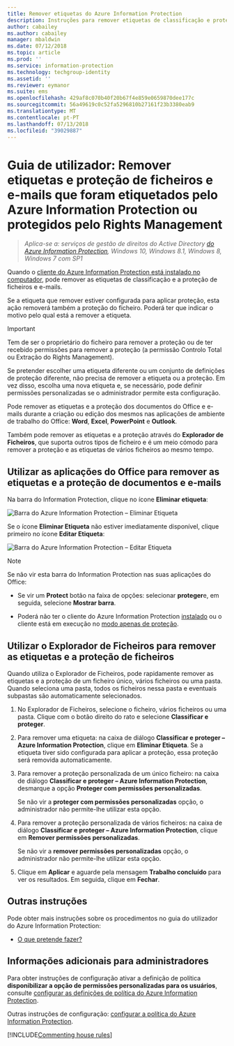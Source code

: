 ```yaml
---
title: Remover etiquetas do Azure Information Protection
description: Instruções para remover etiquetas de classificação e proteção de ficheiros que foram etiquetados pelo Azure Information Protection ou protegidos pelo Rights Management.
author: cabailey
ms.author: cabailey
manager: mbaldwin
ms.date: 07/12/2018
ms.topic: article
ms.prod: ''
ms.service: information-protection
ms.technology: techgroup-identity
ms.assetid: ''
ms.reviewer: eymanor
ms.suite: ems
ms.openlocfilehash: 429af8c070b40f20b67f4e859e0659870dee177c
ms.sourcegitcommit: 56a49619c0c52fa5296810b27161f23b3380eab9
ms.translationtype: MT
ms.contentlocale: pt-PT
ms.lasthandoff: 07/13/2018
ms.locfileid: "39029887"
---
```

# <a name="user-guide-remove-labels-and-protection-from-files-and-emails-that-have-been-labeled-by-azure-information-protection-or-protected-by-rights-management"></a>Guia de utilizador: Remover etiquetas e proteção de ficheiros e e-mails que foram etiquetados pelo Azure Information Protection ou protegidos pelo Rights Management

>*Aplica-se a: serviços de gestão de direitos do Active Directory [do Azure Information Protection](https://azure.microsoft.com/pricing/details/information-protection), Windows 10, Windows 8.1, Windows 8, Windows 7 com SP1*

Quando o [cliente do Azure Information Protection está instalado no computador](install-client-app.md), pode remover as etiquetas de classificação e a proteção de ficheiros e e-mails.

Se a etiqueta que remover estiver configurada para aplicar proteção, esta ação removerá também a proteção do ficheiro. Poderá ter que indicar o motivo pelo qual está a remover a etiqueta.

> [!IMPORTANT]
> Tem de ser o proprietário do ficheiro para remover a proteção ou de ter recebido permissões para remover a proteção (a permissão Controlo Total ou Extração do Rights Management).

Se pretender escolher uma etiqueta diferente ou um conjunto de definições de proteção diferente, não precisa de remover a etiqueta ou a proteção. Em vez disso, escolha uma nova etiqueta e, se necessário, pode definir permissões personalizadas se o administrador permite esta configuração. 

Pode remover as etiquetas e a proteção dos documentos do Office e e-mails durante a criação ou edição dos mesmos nas aplicações de ambiente de trabalho do Office: **Word**, **Excel**, **PowerPoint** e **Outlook**. 

Também pode remover as etiquetas e a proteção através do **Explorador de Ficheiros**, que suporta outros tipos de ficheiro e é um meio cómodo para remover a proteção e as etiquetas de vários ficheiros ao mesmo tempo.

## <a name="using-office-apps-to-remove-labels-and-protection-from-documents-and-emails"></a>Utilizar as aplicações do Office para remover as etiquetas e a proteção de documentos e e-mails

Na barra do Information Protection, clique no ícone **Eliminar etiqueta**:

![Barra do Azure Information Protection – Eliminar Etiqueta](../media/delete-label.png)

Se o ícone **Eliminar Etiqueta** não estiver imediatamente disponível, clique primeiro no ícone **Editar Etiqueta**:

![Barra do Azure Information Protection – Editar Etiqueta](../media/edit-label.png)

> [!NOTE]
> Se não vir esta barra do Information Protection nas suas aplicações do Office:
>
> - Se vir um **Protect** botão na faixa de opções: selecionar **proteger**e, em seguida, selecione **Mostrar barra**.
> 
> - Poderá não ter o cliente do Azure Information Protection [instalado](install-client-app.md) ou o cliente está em execução no [modo apenas de proteção](client-protection-only-mode.md).

## <a name="using-file-explorer-to-remove-labels-and-protection-from-files"></a>Utilizar o Explorador de Ficheiros para remover as etiquetas e a proteção de ficheiros

Quando utiliza o Explorador de Ficheiros, pode rapidamente remover as etiquetas e a proteção de um ficheiro único, vários ficheiros ou uma pasta. Quando seleciona uma pasta, todos os ficheiros nessa pasta e eventuais subpastas são automaticamente selecionados. 

1. No Explorador de Ficheiros, selecione o ficheiro, vários ficheiros ou uma pasta. Clique com o botão direito do rato e selecione **Classificar e proteger**.

2. Para remover uma etiqueta: na caixa de diálogo **Classificar e proteger – Azure Information Protection**, clique em **Eliminar Etiqueta**. Se a etiqueta tiver sido configurada para aplicar a proteção, essa proteção será removida automaticamente.

3. Para remover a proteção personalizada de um único ficheiro: na caixa de diálogo **Classificar e proteger – Azure Information Protection**, desmarque a opção **Proteger com permissões personalizadas**. 
    
    Se não vir a **proteger com permissões personalizadas** opção, o administrador não permite-lhe utilizar esta opção.
    
4. Para remover a proteção personalizada de vários ficheiros: na caixa de diálogo **Classificar e proteger – Azure Information Protection**, clique em **Remover permissões personalizadas**.
    
    Se não vir a **remover permissões personalizadas** opção, o administrador não permite-lhe utilizar esta opção.

5. Clique em **Aplicar** e aguarde pela mensagem **Trabalho concluído** para ver os resultados. Em seguida, clique em **Fechar**.


## <a name="other-instructions"></a>Outras instruções
Pode obter mais instruções sobre os procedimentos no guia do utilizador do Azure Information Protection:

- [O que pretende fazer?](client-user-guide.md#what-do-you-want-to-do)

## <a name="additional-information-for-administrators"></a>Informações adicionais para administradores    
Para obter instruções de configuração ativar a definição de política **disponibilizar a opção de permissões personalizadas para os usuários**, consulte [configurar as definições de política do Azure Information Protection](../deploy-use/configure-policy-settings.md).

Outras instruções de configuração: [configurar a política do Azure Information Protection](../deploy-use/configure-policy.md).


[!INCLUDE[Commenting house rules](../includes/houserules.md)]